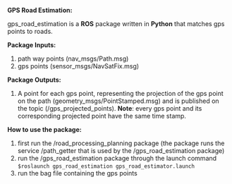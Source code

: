 **GPS Road Estimation:**

gps_road_estimation is a **ROS** package written in **Python** that matches gps points to roads.

**Package Inputs:**

1. path way points (nav_msgs/Path.msg)
2. gps points (sensor_msgs/NavSatFix.msg)

**Package Outputs:**

1. A point for each gps point, representing the projection of the gps point on the path (geometry_msgs/PointStamped.msg) and is published on the topic (/gps_projected_points).
**Note**: every gps point and its corresponding projected point have the same time stamp.

**How to use the package:**

1. first run the /road_processing_planning package (the package runs the service /path_getter that is used by the /gps_road_estimation package)
2. run the /gps_road_estimation package through the launch command `$roslaunch gps_road_estimation gps_road_estimator.launch`
3. run the bag file containing the gps points
